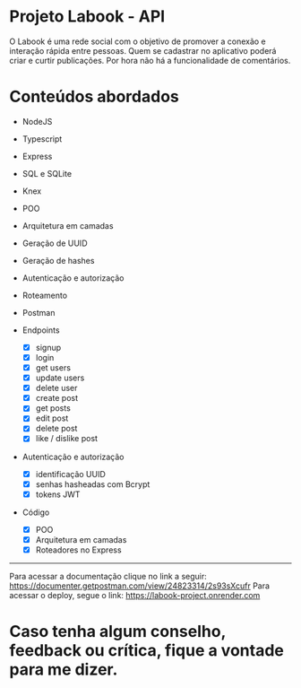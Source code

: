 # Projeto Labook - API

O Labook é uma rede social com o objetivo de promover a conexão e interação rápida entre pessoas. Quem se cadastrar no aplicativo poderá criar e curtir publicações. Por hora não há a funcionalidade de comentários.

# Conteúdos abordados
- NodeJS
- Typescript
- Express
- SQL e SQLite
- Knex
- POO
- Arquitetura em camadas
- Geração de UUID
- Geração de hashes
- Autenticação e autorização
- Roteamento
- Postman

- Endpoints
    - [x]  signup
    - [x]  login
    - [x]  get users
    - [x]  update users
    - [x]  delete user
    - [x]  create post
    - [x]  get posts
    - [x]  edit post
    - [x]  delete post
    - [x]  like / dislike post

- Autenticação e autorização
    - [x]  identificação UUID
    - [x]  senhas hasheadas com Bcrypt
    - [x]  tokens JWT
 
 - Código
    - [x]  POO
    - [x]  Arquitetura em camadas
    - [x]  Roteadores no Express
-----------------------------------------------------------------------------------------------
Para acessar a documentação clique no link a seguir:
https://documenter.getpostman.com/view/24823314/2s93sXcufr
Para acessar o deploy, segue o link:
https://labook-project.onrender.com

# Caso tenha algum conselho, feedback ou crítica, fique a vontade para me dizer.
